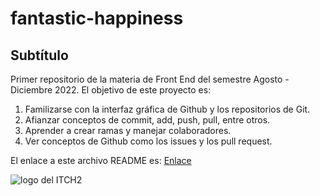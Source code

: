 # fantastic-happiness
## Subtítulo
Primer repositorio de la materia de Front End del semestre Agosto - Diciembre 2022.
El objetivo de este proyecto es:

1. Familizarse con la interfaz gráfica de Github y los repositorios de Git.
2. Afianzar conceptos de commit, add, push, pull, entre otros.
3. Aprender a crear ramas y manejar colaboradores.
4. Ver conceptos de Github como los issues y los pull request.

El enlace a este archivo README es:
[Enlace](https://github.com/CarlosRubioTNM/fantastic-happiness/edit/main/README.md)

![logo del ITCH2](image.jpg)
